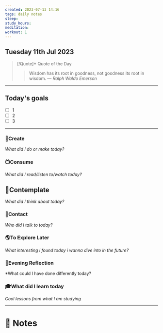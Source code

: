 ```yaml
---
created: 2023-07-13 14:16
tags: daily notes
sleep: 
study_hours: 
meditation: 
workout: 1
---
```



## Tuesday 11th Jul 2023


> [!Quote]+ Quote of the Day  
> > Wisdom has its root in goodness, not goodness its root in wisdom.
> — <cite>Ralph Waldo Emerson</cite>

--- 
## Today's goals

- [ ] 1
- [ ] 2
- [ ] 3

---

### 🎨Create
*What did I do or make today?*

  
### 📺Consume
*What did I read/listen to/watch today?*

  
## 💭Contemplate
*What did I think about today?*


### 👬Contact
*Who did I talk to today?*

  
### 🌎To Explore Later
*What interesting i found today i wanna dive into in the future?*


### 🌃Evening Reflection
*What could I have done differently today?


### 🎓What did I learn today
*Cool lessons from what I am studying*

---
# 📝 Notes


